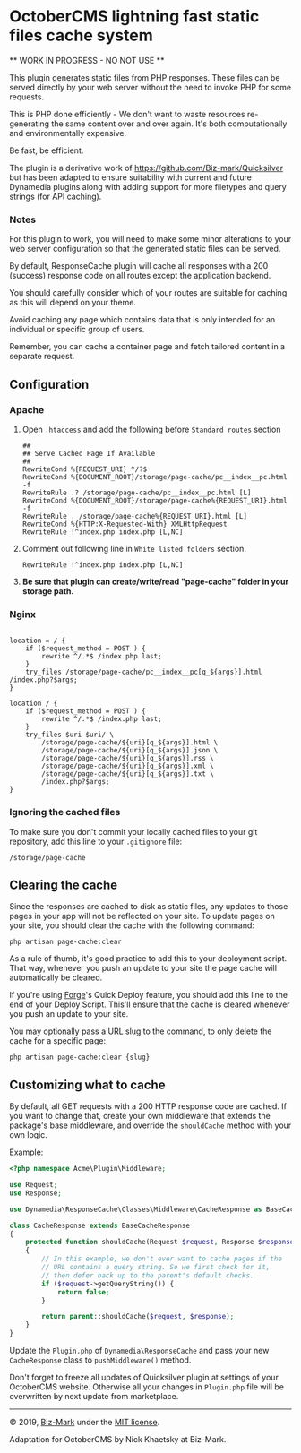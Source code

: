 # OctoberCMS lightning fast static files cache system

** WORK IN PROGRESS - NO NOT USE **

This plugin generates static files from PHP responses. These files can be served directly
by your web server without the need to invoke PHP for some requests.

This is PHP done efficiently - We don't want to waste resources re-generating the same
content over and over again. It's both computationally and environmentally expensive.

Be fast, be efficient.

The plugin is a derivative work of https://github.com/Biz-mark/Quicksilver but has been adapted
to ensure suitability with current and future Dynamedia plugins along with adding support for
more filetypes and query strings (for API caching).

### Notes

For this plugin to work, you will need to make some minor alterations to your web server configuration so
that the generated static files can be served.

By default, ResponseCache plugin will cache all responses with a 200 (success) response code
on all routes except the application backend.

You should carefully consider which of your routes are suitable for caching as this will depend on
your theme.

Avoid caching any page which contains data that is only intended for an individual or specific
group of users.

Remember, you can cache a container page and fetch tailored content in a separate request.

## Configuration
### Apache

1. Open `.htaccess` and add the following before `Standard routes` section

    ```apacheconfig
    ##
    ## Serve Cached Page If Available
    ##
    RewriteCond %{REQUEST_URI} ^/?$
    RewriteCond %{DOCUMENT_ROOT}/storage/page-cache/pc__index__pc.html -f
    RewriteRule .? /storage/page-cache/pc__index__pc.html [L]
    RewriteCond %{DOCUMENT_ROOT}/storage/page-cache%{REQUEST_URI}.html -f
    RewriteRule . /storage/page-cache%{REQUEST_URI}.html [L]
    RewriteCond %{HTTP:X-Requested-With} XMLHttpRequest
    RewriteRule !^index.php index.php [L,NC]
    ```

2. Comment out following line in `White listed folders` section.
    ```
    RewriteRule !^index.php index.php [L,NC]
    ```

3. **Be sure that plugin can create/write/read "page-cache" folder in your storage path.**

### Nginx

```nginx

location = / {
    if ($request_method = POST ) {
        rewrite ^/.*$ /index.php last;
    }
    try_files /storage/page-cache/pc__index__pc[q_${args}].html /index.php?$args;
}

location / {
    if ($request_method = POST ) {
        rewrite ^/.*$ /index.php last;
    }
    try_files $uri $uri/ \
        /storage/page-cache/${uri}[q_${args}].html \
        /storage/page-cache/${uri}[q_${args}].json \
        /storage/page-cache/${uri}[q_${args}].rss \
        /storage/page-cache/${uri}[q_${args}].xml \
        /storage/page-cache/${uri}[q_${args}].txt \
        /index.php?$args;
}
```

### Ignoring the cached files

To make sure you don't commit your locally cached files to your git repository, add this line to your `.gitignore` file:

```
/storage/page-cache
```

## Clearing the cache

Since the responses are cached to disk as static files, any updates to those pages in your app will not be reflected on your site. To update pages on your site, you should clear the cache with the following command:

```
php artisan page-cache:clear
```

As a rule of thumb, it's good practice to add this to your deployment script. That way, whenever you push an update to your site the page cache will automatically be cleared.

If you're using [Forge](https://forge.laravel.com)'s Quick Deploy feature, you should add this line to the end of your Deploy Script. This'll ensure that the cache is cleared whenever you push an update to your site.

You may optionally pass a URL slug to the command, to only delete the cache for a specific page:

```
php artisan page-cache:clear {slug}
```

## Customizing what to cache

By default, all GET requests with a 200 HTTP response code are cached. If you want to change that, create your own middleware that extends the package's base middleware, and override the `shouldCache` method with your own logic.

Example:
```php
<?php namespace Acme\Plugin\Middleware;

use Request;
use Response;

use Dynamedia\ResponseCache\Classes\Middleware\CacheResponse as BaseCacheResponse;

class CacheResponse extends BaseCacheResponse
{
    protected function shouldCache(Request $request, Response $response)
    {
        // In this example, we don't ever want to cache pages if the
        // URL contains a query string. So we first check for it,
        // then defer back up to the parent's default checks.
        if ($request->getQueryString()) {
            return false;
        }

        return parent::shouldCache($request, $response);
    }
}
```

Update the `Plugin.php` of `Dynamedia\ResponseCache` and pass your new `CacheResponse` class to `pushMiddleware()` method.

Don't forget to freeze all updates of Quicksilver plugin at settings of your OctoberCMS website. Otherwise all your changes in `Plugin.php` file will be overwritten by next update from marketplace.

---
© 2019, [Biz-Mark](https://biz-mark.ru/) under the [MIT license](https://opensource.org/licenses/MIT).

Adaptation for OctoberCMS by Nick Khaetsky at Biz-Mark.
